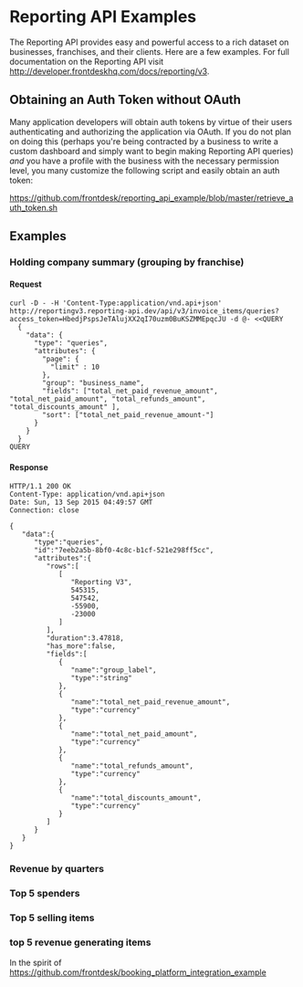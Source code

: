 # Reporting API Examples
The Reporting API provides easy and powerful access to a rich dataset on businesses, franchises, and their clients. Here are a few examples. For full documentation on the Reporting API visit http://developer.frontdeskhq.com/docs/reporting/v3.

## Obtaining an Auth Token without OAuth
Many application developers will obtain auth tokens by virtue of their users authenticating and authorizing the application via OAuth. If you do not plan on doing this (perhaps you're being contracted by a business to write a custom dashboard and simply want to begin making Reporting API queries) *and* you have a profile with the business with the necessary permission level, you many customize the following script and easily obtain an auth token:

https://github.com/frontdesk/reporting_api_example/blob/master/retrieve_auth_token.sh

## Examples

### Holding company summary (grouping by franchise)
#### Request
```
curl -D - -H 'Content-Type:application/vnd.api+json' http://reportingv3.reporting-api.dev/api/v3/invoice_items/queries?access_token=HbedjPspsJeTAlujXX2qI70uzm0BuKSZMMEpqcJU -d @- <<QUERY
  { 
    "data": { 
      "type": "queries", 
      "attributes": { 
        "page": { 
          "limit" : 10 
        }, 
        "group": "business_name",
        "fields": ["total_net_paid_revenue_amount", "total_net_paid_amount", "total_refunds_amount", "total_discounts_amount" ], 
        "sort": ["total_net_paid_revenue_amount-"] 
      }
    }
  }
QUERY
```
#### Response
```
HTTP/1.1 200 OK
Content-Type: application/vnd.api+json
Date: Sun, 13 Sep 2015 04:49:57 GMT
Connection: close

{
   "data":{
      "type":"queries",
      "id":"7eeb2a5b-8bf0-4c8c-b1cf-521e298ff5cc",
      "attributes":{
         "rows":[
            [
               "Reporting V3",
               545315,
               547542,
               -55900,
               -23000
            ]
         ],
         "duration":3.47818,
         "has_more":false,
         "fields":[
            {
               "name":"group_label",
               "type":"string"
            },
            {
               "name":"total_net_paid_revenue_amount",
               "type":"currency"
            },
            {
               "name":"total_net_paid_amount",
               "type":"currency"
            },
            {
               "name":"total_refunds_amount",
               "type":"currency"
            },
            {
               "name":"total_discounts_amount",
               "type":"currency"
            }
         ]
      }
   }
}
```

### Revenue by quarters

### Top 5 spenders

### Top 5 selling items

### top 5 revenue generating items

In the spirit of https://github.com/frontdesk/booking_platform_integration_example
